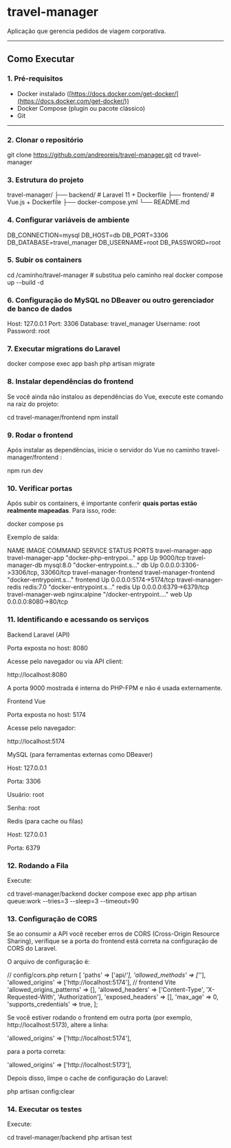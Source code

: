 # travel-manager
Aplicação que gerencia pedidos de viagem corporativa.

---

## Como Executar

### 1. Pré-requisitos

- Docker instalado ([https://docs.docker.com/get-docker/](https://docs.docker.com/get-docker/))
- Docker Compose (plugin ou pacote clássico)
- Git

---

### 2. Clonar o repositório

git clone https://github.com/andreoreis/travel-manager.git
cd travel-manager

### 3. Estrutura do projeto

travel-manager/
├── backend/        # Laravel 11 + Dockerfile
├── frontend/       # Vue.js + Dockerfile
├── docker-compose.yml
└── README.md

### 4. Configurar variáveis de ambiente

DB_CONNECTION=mysql
DB_HOST=db
DB_PORT=3306
DB_DATABASE=travel_manager
DB_USERNAME=root
DB_PASSWORD=root

### 5. Subir os containers

cd /caminho/travel-manager  # substitua pelo caminho real
docker compose up --build -d

### 6. Configuração do MySQL no DBeaver ou outro gerenciador de banco de dados

Host: 127.0.0.1
Port: 3306
Database: travel_manager
Username: root
Password: root

### 7. Executar migrations do Laravel

docker compose exec app bash
php artisan migrate

### 8. Instalar dependências do frontend

Se você ainda não instalou as dependências do Vue, execute este comando na raiz do projeto:

cd travel-manager/frontend 
npm install

### 9. Rodar o frontend

Após instalar as dependências, inicie o servidor do Vue no caminho travel-manager/frontend :

npm run dev

### 10. Verificar portas

Após subir os containers, é importante conferir **quais portas estão realmente mapeadas**. Para isso, rode:

docker compose ps

Exemplo de saída:

NAME                      IMAGE                     COMMAND                  SERVICE    STATUS         PORTS
travel-manager-app        travel-manager-app        "docker-php-entrypoi…"   app        Up             9000/tcp
travel-manager-db         mysql:8.0                 "docker-entrypoint.s…"   db         Up             0.0.0.0:3306->3306/tcp, 33060/tcp
travel-manager-frontend   travel-manager-frontend   "docker-entrypoint.s…"   frontend   Up             0.0.0.0:5174->5174/tcp
travel-manager-redis      redis:7.0                 "docker-entrypoint.s…"   redis      Up             0.0.0.0:6379->6379/tcp
travel-manager-web        nginx:alpine              "/docker-entrypoint.…"   web        Up             0.0.0.0:8080->80/tcp


### 11. Identificando e acessando os serviços

Backend Laravel (API)

Porta exposta no host: 8080

Acesse pelo navegador ou via API client:

http://localhost:8080


A porta 9000 mostrada é interna do PHP-FPM e não é usada externamente.

Frontend Vue

Porta exposta no host: 5174

Acesse pelo navegador:

http://localhost:5174


MySQL (para ferramentas externas como DBeaver)

Host: 127.0.0.1

Porta: 3306

Usuário: root

Senha: root

Redis (para cache ou filas)

Host: 127.0.0.1

Porta: 6379

### 12. Rodando a Fila

Execute:

cd travel-manager/backend
docker compose exec app php artisan queue:work --tries=3 --sleep=3 --timeout=90

### 13. Configuração de CORS

Se ao consumir a API você receber erros de CORS (Cross-Origin Resource Sharing), verifique se a porta do frontend está correta na configuração de CORS do Laravel.

O arquivo de configuração é:

// config/cors.php
return [
    'paths' => ['api/*'],
    'allowed_methods' => ['*'],
    'allowed_origins' => ['http://localhost:5174'], // frontend Vite
    'allowed_origins_patterns' => [],
    'allowed_headers' => ['Content-Type', 'X-Requested-With', 'Authorization'],
    'exposed_headers' => [],
    'max_age' => 0,
    'supports_credentials' => true,
];


Se você estiver rodando o frontend em outra porta (por exemplo, http://localhost:5173), altere a linha:

'allowed_origins' => ['http://localhost:5174'],


para a porta correta:

'allowed_origins' => ['http://localhost:5173'],


Depois disso, limpe o cache de configuração do Laravel:

php artisan config:clear

### 14. Executar os testes

Execute:

cd travel-manager/backend
php artisan test
